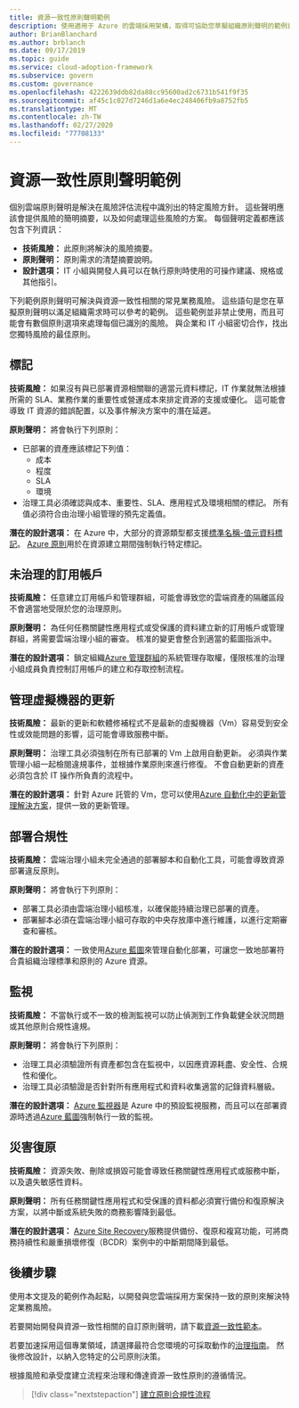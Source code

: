 ```yaml
---
title: 資源一致性原則聲明範例
description: 使用適用于 Azure 的雲端採用架構，取得可協助您草擬組織原則聲明的範例資源一致性原則聲明。
author: BrianBlanchard
ms.author: brblanch
ms.date: 09/17/2019
ms.topic: guide
ms.service: cloud-adoption-framework
ms.subservice: govern
ms.custom: governance
ms.openlocfilehash: 4222639ddb82da88cc95600ad2c6731b541f9f35
ms.sourcegitcommit: af45c1c027d7246d1a6e4ec248406fb9a8752fb5
ms.translationtype: MT
ms.contentlocale: zh-TW
ms.lasthandoff: 02/27/2020
ms.locfileid: "77708133"
---
```

# <a name="resource-consistency-sample-policy-statements"></a>資源一致性原則聲明範例

個別雲端原則聲明是解決在風險評估流程中識別出的特定風險方針。 這些聲明應該會提供風險的簡明摘要，以及如何處理這些風險的方案。 每個聲明定義都應該包含下列資訊：

- **技術風險：** 此原則將解決的風險摘要。
- **原則聲明：** 原則需求的清楚摘要說明。
- **設計選項：** IT 小組與開發人員可以在執行原則時使用的可操作建議、規格或其他指引。

下列範例原則聲明可解決與資源一致性相關的常見業務風險。 這些語句是您在草擬原則聲明以滿足組織需求時可以參考的範例。 這些範例並非禁止使用，而且可能會有數個原則選項來處理每個已識別的風險。 與企業和 IT 小組密切合作，找出您獨特風險的最佳原則。

## <a name="tagging"></a>標記

**技術風險：** 如果沒有與已部署資源相關聯的適當元資料標記，IT 作業就無法根據所需的 SLA、業務作業的重要性或營運成本來排定資源的支援或優化。 這可能會導致 IT 資源的錯誤配置，以及事件解決方案中的潛在延遲。

**原則聲明：** 將會執行下列原則：

- 已部署的資產應該標記下列值：
  - 成本
  - 程度
  - SLA
  - 環境
- 治理工具必須確認與成本、重要性、SLA、應用程式及環境相關的標記。 所有值必須符合由治理小組管理的預先定義值。

**潛在的設計選項：** 在 Azure 中，大部分的資源類型都支援[標準名稱-值元資料標記](https://docs.microsoft.com/azure/azure-resource-manager/resource-group-using-tags)。 [Azure 原則](https://docs.microsoft.com/azure/governance/policy/overview)用於在資源建立期間強制執行特定標記。

## <a name="ungoverned-subscriptions"></a>未治理的訂用帳戶

**技術風險：** 任意建立訂用帳戶和管理群組，可能會導致您的雲端資產的隔離區段不會適當地受限於您的治理原則。

**原則聲明：** 為任何任務關鍵性應用程式或受保護的資料建立新的訂用帳戶或管理群組，將需要雲端治理小組的審查。 核准的變更會整合到適當的藍圖指派中。

**潛在的設計選項：** 鎖定組織[Azure 管理群組](https://docs.microsoft.com/azure/governance/management-groups)的系統管理存取權，僅限核准的治理小組成員負責控制訂用帳戶的建立和存取控制流程。

## <a name="manage-updates-to-virtual-machines"></a>管理虛擬機器的更新

**技術風險：** 最新的更新和軟體修補程式不是最新的虛擬機器（Vm）容易受到安全性或效能問題的影響，這可能會導致服務中斷。

**原則聲明：** 治理工具必須強制在所有已部署的 Vm 上啟用自動更新。 必須與作業管理小組一起檢閱違規事件，並根據作業原則來進行修復。 不會自動更新的資產必須包含於 IT 操作所負責的流程中。

**潛在的設計選項：** 針對 Azure 託管的 Vm，您可以使用[Azure 自動化中的更新管理解決方案](https://docs.microsoft.com/azure/automation/automation-update-management)，提供一致的更新管理。

## <a name="deployment-compliance"></a>部署合規性

**技術風險：** 雲端治理小組未完全通過的部署腳本和自動化工具，可能會導致資源部署違反原則。

**原則聲明：** 將會執行下列原則：

- 部署工具必須由雲端治理小組核准，以確保能持續治理已部署的資產。
- 部署腳本必須在雲端治理小組可存取的中央存放庫中進行維護，以進行定期審查和審核。

**潛在的設計選項：** 一致使用[Azure 藍圖](https://docs.microsoft.com/azure/governance/blueprints)來管理自動化部署，可讓您一致地部署符合貴組織治理標準和原則的 Azure 資源。

## <a name="monitoring"></a>監視

**技術風險：** 不當執行或不一致的檢測監視可以防止偵測到工作負載健全狀況問題或其他原則合規性違規。

**原則聲明：** 將會執行下列原則：

- 治理工具必須驗證所有資產都包含在監視中，以因應資源耗盡、安全性、合規性和優化。
- 治理工具必須驗證是否針對所有應用程式和資料收集適當的記錄資料層級。

**潛在的設計選項：** [Azure 監視器](https://docs.microsoft.com/azure/azure-monitor/overview)是 Azure 中的預設監視服務，而且可以在部署資源時透過[Azure 藍圖](https://docs.microsoft.com/azure/governance/blueprints)強制執行一致的監視。

## <a name="disaster-recovery"></a>災害復原

**技術風險：** 資源失敗、刪除或損毀可能會導致任務關鍵性應用程式或服務中斷，以及遺失敏感性資料。

**原則聲明：** 所有任務關鍵性應用程式和受保護的資料都必須實行備份和復原解決方案，以將中斷或系統失敗的商務影響降到最低。

**潛在的設計選項：** [Azure Site Recovery](https://docs.microsoft.com/azure/site-recovery/site-recovery-overview)服務提供備份、復原和複寫功能，可將商務持續性和嚴重損壞修復（BCDR）案例中的中斷期間降到最低。

## <a name="next-steps"></a>後續步驟

使用本文提及的範例作為起點，以開發與您雲端採用方案保持一致的原則來解決特定業務風險。

若要開始開發與資源一致性相關的自訂原則聲明，請下載[資源一致性範本](./template.md)。

若要加速採用這個專業領域，請選擇最符合您環境的可採取動作的[治理指南](../guides/index.md)。 然後修改設計，以納入您特定的公司原則決策。

根據風險和承受度建立流程來治理和傳達資源一致性原則的遵循情況。

> [!div class="nextstepaction"]
> [建立原則合規性流程](./compliance-processes.md)
